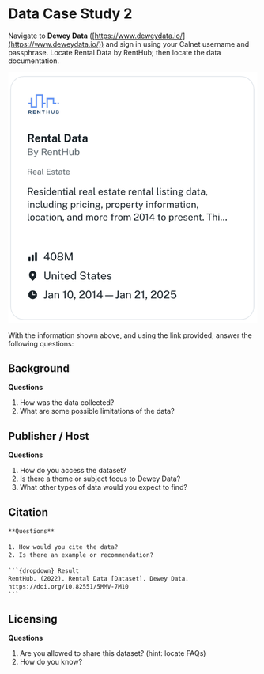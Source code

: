 # Data Case Study 2

Navigate to **Dewey Data** ([https://www.deweydata.io/](https://www.deweydata.io/)) and sign in using your Calnet username and passphrase.
Locate Rental Data by RentHub; then locate the data documentation.

![Rental Data By RentHub](./images/renthub.png)

With the information shown above, and using the link provided, answer the following questions:

## Background

**Questions**

1. How was the data collected?
2. What are some possible limitations of the data?

## Publisher / Host

**Questions**

1. How do you access the dataset? 
2. Is there a theme or subject focus to Dewey Data?
3. What other types of data would you expect to find?

## Citation

````{card}
**Questions**

1. How would you cite the data?
2. Is there an example or recommendation?

```{dropdown} Result
RentHub. (2022). Rental Data [Dataset]. Dewey Data. https://doi.org/10.82551/5MMV-7M10
```
````

## Licensing

**Questions**

1. Are you allowed to share this dataset? (hint: locate FAQs)
2. How do you know?
